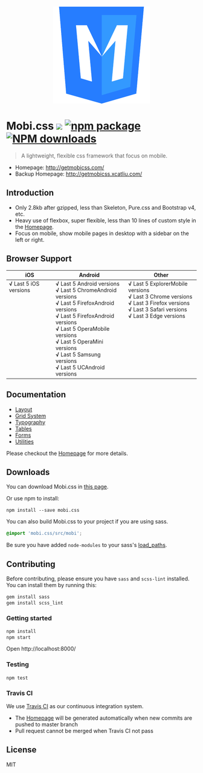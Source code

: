 <p align="center">
  <a href="http://getmobicss.com/">
    <img width="256" alt="Mobi.css Logo" src="site/img/mobi-logo-512.png"/>
  </a>
</p>

# Mobi.css [![](https://img.shields.io/travis/xcatliu/mobi.css.svg?style=flat-square)](https://travis-ci.org/xcatliu/mobi.css) [![npm package](https://img.shields.io/npm/v/mobi.css.svg?style=flat-square)](https://www.npmjs.org/package/mobi.css) [![NPM downloads](http://img.shields.io/npm/dm/mobi.css.svg?style=flat-square)](https://npmjs.org/package/mobi.css)

> A lightweight, flexible css framework that focus on mobile.

- Homepage: http://getmobicss.com/
- Backup Homepage: http://getmobicss.xcatliu.com/

## Introduction

- Only 2.8kb after gzipped, less than Skeleton, Pure.css and Bootstrap v4, etc.
- Heavy use of flexbox, super flexible, less than 10 lines of custom style in the [Homepage].
- Focus on mobile, show mobile pages in desktop with a sidebar on the left or right.

## Browser Support

<table>
  <thead>
    <tr>
      <th>iOS</th>
      <th>Android</th>
      <th>Other</th>
    </tr>
  </thead>
  <tbody>
    <tr>
      <td valign="top"><strong>√</strong> Last 5 iOS versions</td>
      <td valign="top">
        <strong>√</strong> Last 5 Android versions<br/>
        <strong>√</strong> Last 5 ChromeAndroid versions<br/>
        <strong>√</strong> Last 5 FirefoxAndroid versions<br/>
        <strong>√</strong> Last 5 FirefoxAndroid versions<br/>
        <strong>√</strong> Last 5 OperaMobile versions<br/>
        <strong>√</strong> Last 5 OperaMini versions<br/>
        <strong>√</strong> Last 5 Samsung versions<br/>
        <strong>√</strong> Last 5 UCAndroid versions
      </td>
      <td valign="top">
        <strong>√</strong> Last 5 ExplorerMobile versions<br/>
        <strong>√</strong> Last 3 Chrome versions<br/>
        <strong>√</strong> Last 3 Firefox versions<br/>
        <strong>√</strong> Last 3 Safari versions<br/>
        <strong>√</strong> Last 3 Edge versions
      </td>
    </tr>
  </tbody>
</table>

## Documentation

- [Layout](http://getmobicss.com/#layout)
- [Grid System](http://getmobicss.com/#grid-system)
- [Typography](http://getmobicss.com/#typography)
- [Tables](http://getmobicss.com/#tables)
- [Forms](http://getmobicss.com/#forms)
- [Utilities](http://getmobicss.com/#utilities)

Please checkout the [Homepage] for more details.

## Downloads

You can download Mobi.css in [this page](https://github.com/xcatliu/mobi.css/releases).

Or use npm to install:

```shell
npm install --save mobi.css
```

You can also build Mobi.css to your project if you are using sass.

```scss
@import 'mobi.css/src/mobi';
```

Be sure you have added `node-modules` to your sass's [load_paths](http://stackoverflow.com/questions/6502313/sass-import-a-file-from-a-different-directory).

## Contributing

Before contributing, please ensure you have `sass` and `scss-lint` installed. You can install them by running this:

```shell
gem install sass
gem install scss_lint
```

### Getting started

```shell
npm install
npm start
```

Open http://localhost:8000/

### Testing

```shell
npm test
```

### Travis CI

We use [Travis CI](https://travis-ci.org/xcatliu/mobi.css) as our continuous integration system.

- The [Homepage] will be generated automatically when new commits are pushed to master branch
- Pull request cannot be merged when Travis CI not pass

## License

MIT

[Homepage]: http://getmobicss.com
